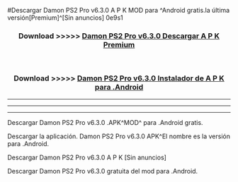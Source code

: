 #Descargar Damon PS2 Pro v6.3.0 A P K MOD para ^Android gratis.la última versión[Premium]^[Sin anuncios] 0e9s1



<div align="center">
<h3>Download >>>>> <a href="https://es-web.web.app/?es= ${title}">Damon PS2 Pro v6.3.0 Descargar A P K Premium</a></h3><br>

<h3>Download >>>>> <a href="https://es-web.web.app/?es= ${title}">Damon PS2 Pro v6.3.0 Instalador de A P K para .Android</a></h3>
</div>


----------------------------------------------------------

----------------------------------------------------------

----------------------------------------------------------

Descargar Damon PS2 Pro v6.3.0 .APK^MOD^ para .Android gratis.

Descargar la aplicación. Damon PS2 Pro v6.3.0 APK^El nombre es la versión para .Android.

Descargar Damon PS2 Pro v6.3.0 A P K [Sin anuncios]

Descargar Damon PS2 Pro v6.3.0 gratuita del mod para .Android.